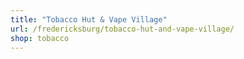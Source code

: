 ```yaml
---
title: "Tobacco Hut & Vape Village"
url: /fredericksburg/tobacco-hut-and-vape-village/
shop: tobacco
---
```

